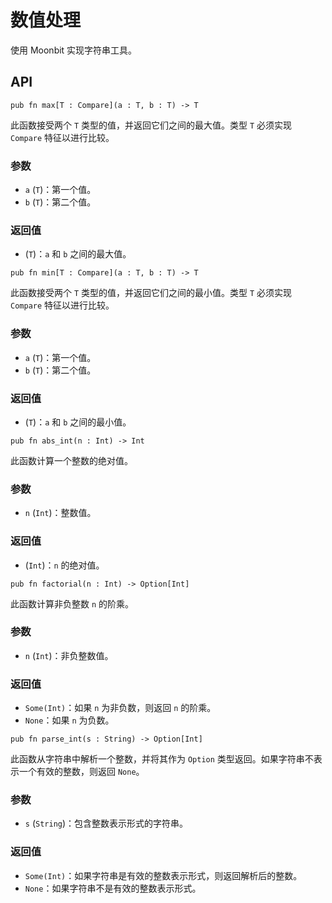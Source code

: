 # 数值处理

使用 Moonbit 实现字符串工具。

## API

```
pub fn max[T : Compare](a : T, b : T) -> T
```

此函数接受两个 `T` 类型的值，并返回它们之间的最大值。类型 `T` 必须实现 `Compare` 特征以进行比较。

### 参数

- `a` (`T`)：第一个值。
- `b` (`T`)：第二个值。

### 返回值

- (`T`)：`a` 和 `b` 之间的最大值。

```
pub fn min[T : Compare](a : T, b : T) -> T
```

此函数接受两个 `T` 类型的值，并返回它们之间的最小值。类型 `T` 必须实现 `Compare` 特征以进行比较。

### 参数

- `a` (`T`)：第一个值。
- `b` (`T`)：第二个值。

### 返回值

- (`T`)：`a` 和 `b` 之间的最小值。

```
pub fn abs_int(n : Int) -> Int
```

此函数计算一个整数的绝对值。

### 参数

- `n` (`Int`)：整数值。

### 返回值

- (`Int`)：`n` 的绝对值。

```
pub fn factorial(n : Int) -> Option[Int]
```

此函数计算非负整数 `n` 的阶乘。

### 参数

- `n` (`Int`)：非负整数值。

### 返回值

- `Some(Int)`：如果 `n` 为非负数，则返回 `n` 的阶乘。
- `None`：如果 `n` 为负数。

```
pub fn parse_int(s : String) -> Option[Int]
```

此函数从字符串中解析一个整数，并将其作为 `Option` 类型返回。如果字符串不表示一个有效的整数，则返回 `None`。

### 参数

- `s` (`String`)：包含整数表示形式的字符串。

### 返回值

- `Some(Int)`：如果字符串是有效的整数表示形式，则返回解析后的整数。
- `None`：如果字符串不是有效的整数表示形式。
